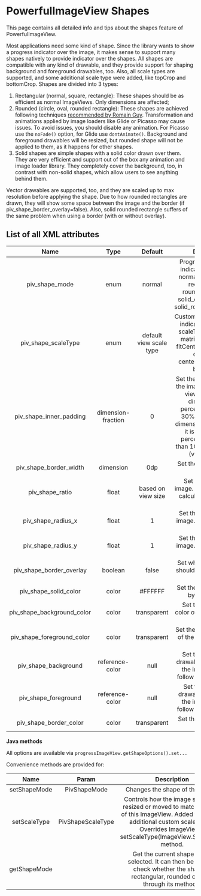 PowerfulImageView Shapes
========================

This page contains all detailed info and tips about the shapes feature of PowerfulImageView.



Most applications need some kind of shape. Since the library wants to show a progress indicator over the image, it makes sense to support many shapes natively to provide indicator over the shapes. All shapes are compatible with any kind of drawable, and they provide support for shaping background and foreground drawables, too. Also, all scale types are supported, and some additional scale type were added, like topCrop and bottomCrop.
Shapes are divided into 3 types:
1) Rectangular (normal, square, rectangle): These shapes should be as efficient as normal ImageViews. Only dimensions are affected;
2) Rounded (circle, oval, rounded rectangle): These shapes are  achieved following techniques [recommended by Romain Guy](http://www.curious-creature.org/2012/12/11/android-recipe-1-image-with-rounded-corners/). Transformation and animations applied by image loaders like Glide or Picasso may cause issues. To avoid issues, you should disable any animation. For Picasso use the `noFade()` option, for Glide use `dontAnimate()`. Background and foreground drawables will be resized, but rounded shape will not be applied to them, as it happens for other shapes.
3) Solid shapes are simple shapes with a solid color drawn over them. They are very efficient and support out of the box any animation and image loader library. They completely cover the background, too, in contrast with non-solid shapes, which allow users to see anything behind them.



Vector drawables are supported, too, and they are scaled up to max resolution before applying the shape.
Due to how rounded rectangles are drawn, they will show some space between the image and the border (if piv_shape_border_overlay=false).
Also, solid rounded rectangle suffers of the same problem when using a border (with or without overlay).



List of all XML attributes
--------------------------

| Name | Type | Default | Description |
|:----:|:----:|:-------:|:-----------:|
|piv_shape_mode|enum|normal|Progress mode of the indicator. Values are: normal, circle, square, rectangle, oval, rounded_rectangle, solid_circle, solid_oval, solid_rounded_rectangle.|
|piv_shape_scaleType|enum|default view scale type|Custom scale type of the indicator. It overrides scaleType. Values are: matrix, fitXY, fitStart, fitCenter, fitEnd, center, centerCrop, centerInside, topCrop, bottomCrop|
|piv_shape_inner_padding|dimension-fraction|0|Set the inner padding of the image relative to the view, in a specific dimension or in percentage (20dp or 30%). If the specific dimension is less than 0, it is ignored. If the percentage is higher than 100, it is treated as (value % 100).|
|piv_shape_border_width|dimension|0dp|Set the border width of the image.|
|piv_shape_ratio|float|based on view size|Set the ratio of the image. Doing so, width is calculated as height * ratio|
|piv_shape_radius_x|float|1|Set the x radius of the image. Used in rounded rectangles|
|piv_shape_radius_y|float|1|Set the y radius of the image. Used in rounded rectangles|
|piv_shape_border_overlay|boolean|false|Set whether the border should be paint over the image.|
|piv_shape_solid_color|color|#FFFFFF|Set the solid color used by solid shapes|
|piv_shape_background_color|color|transparent|Set the background color of the image, using the shape.|
|piv_shape_foreground_color|color|transparent|Set the foreground color of the image, using the shape.|
|piv_shape_background|reference-color|null|Set the background drawable to draw under the image. Does not follow rounded shapes!|
|piv_shape_foreground|reference-color|null|Set the foreground drawable to draw over the image. Does not follow rounded shapes!|
|piv_shape_border_color|color|transparent|Set the border color of the image.|




**Java methods**

All options are available via `progressImageView.getShapeOptions().set...`




Convenience methods are provided for:

| Name | Param | Description |
|:----:|:-----:|:-----------:|
|setShapeMode|PivShapeMode|Changes the shape of the image.|
|setScaleType|PivShapeScaleType|Controls how the image should be resized or moved to match the size of this ImageView. Added to provide additional custom scale types. Overrides ImageView's setScaleType(ImageView.ScaleType) method.|
|getShapeMode| |Get the current shape mode selected. It can then be used to check whether the shape is rectangular, rounded or solid through its methods.|





